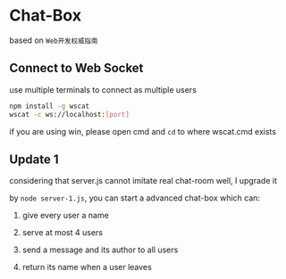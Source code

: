 # Chat-Box

based on `Web开发权威指南`

## Connect to Web Socket

use multiple terminals to connect as multiple users

```bash
npm install -g wscat
wscat -c ws://localhost:[port]
```

if you are using win, please open cmd and `cd` to where wscat.cmd exists

## Update 1

considering that server.js cannot imitate real chat-room well, I upgrade it

by `node server-1.js`, you can start a advanced chat-box which can:

1. give every user a name

2. serve at most 4 users

3. send a message and its author to all users

4. return its name when a user leaves